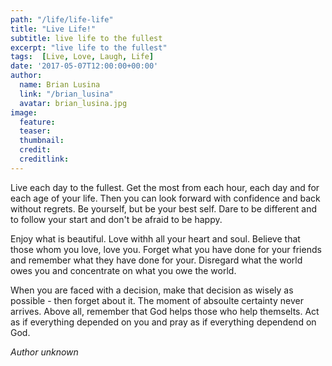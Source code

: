```yaml
---
path: "/life/life-life"
title: "Live Life!"
subtitle: live life to the fullest
excerpt: "live life to the fullest"
tags:  [Live, Love, Laugh, Life]
date: '2017-05-07T12:00:00+00:00'
author:
  name: Brian Lusina
  link: "/brian_lusina"
  avatar: brian_lusina.jpg
image:
  feature:
  teaser:
  thumbnail:
  credit:
  creditlink:
---
```


Live each day to the fullest. Get the most from each hour, each day and for each age of your life. Then you can look forward with confidence and back without regrets. Be yourself, but be your best self. Dare to be different and to follow your start and don't be afraid to be happy.

Enjoy what is beautiful. Love withh all your heart and soul. Believe that those whom you love, love you.
Forget what you have done for your friends and remember what they have done for your. Disregard what the world owes you and concentrate on what you owe the world.

When you are faced with a decision, make that decision as wisely as possible - then forget about it. The moment of absoulte certainty never arrives. Above all, remember that God helps those who help themselts. Act as if everything depended on you and pray as if everything dependend on God.

_Author unknown_
